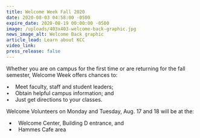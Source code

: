 ```yaml
---
title: Welcome Week Fall 2020
date: 2020-08-03 04:58:00 -0500
expire_date: 2020-08-19 00:00:00 -0500
image: /uploads/403x403-welcome-back-graphic.jpg
news_image_alt: Welcome Back graphic
article_lead: Learn about KCC
video_link:
press_release: false
---
```


Whether you are on campus for the first time or are returning for the fall semester, Welcome Week offers chances to:

• &nbsp; &nbsp;Meet faculty, staff and student leaders;<br>• &nbsp; &nbsp;Obtain helpful campus information; and<br>• &nbsp; &nbsp;Just get directions to your classes.&nbsp;

Welcome Volunteers on Monday and Tuesday, Aug. 17 and 18 will be at the:

* &nbsp; Welcome Center, Building D entrance, and
* &nbsp; Hammes Cafe area
